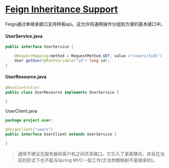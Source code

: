 # [Feign Inheritance Support](https://cloud.spring.io/spring-cloud-static/spring-cloud-openfeign/2.2.0.RELEASE/reference/html/#spring-cloud-feign-inheritance)

Feign通过单继承接口支持样板api。这允许将通用操作分组到方便的基本接口中。

#### UserService.java

```java
public interface UserService {

    @RequestMapping(method = RequestMethod.GET, value ="/users/{id}")
    User getUser(@PathVariable("id") long id);
}
```

#### UserResource.java

```java
@RestController
public class UserResource implements UserService {

}
```

UserClient.java

```java
package project.user;

@FeignClient("users")
public interface UserClient extends UserService {

}
```

> 通常不建议在服务器和客户机之间共享接口。它引入了紧密耦合，并且在当前的形式下也不能与Spring MVC一起工作(方法参数映射不是继承的)。